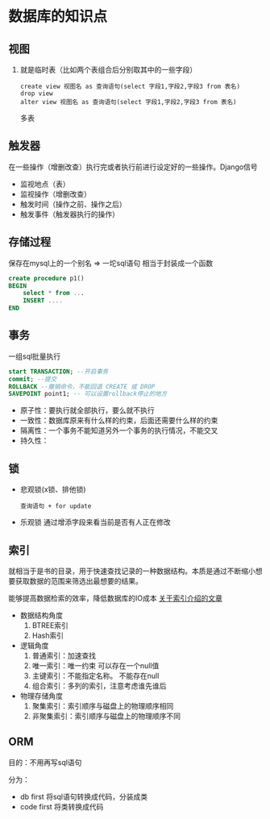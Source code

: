 # 数据库的知识点
## 视图
1. 就是临时表（比如两个表组合后分别取其中的一些字段）
    ```
    create view 视图名 as 查询语句(select 字段1,字段2,字段3 from 表名)
    drop view
    alter view 视图名 as 查询语句(select 字段1,字段2,字段3 from 表名)
    ```
    多表
## 触发器
在一些操作（增删改查）执行完或者执行前进行设定好的一些操作。Django信号
* 监视地点（表）
* 监视操作（增删改查）
* 触发时间（操作之前、操作之后）
* 触发事件（触发器执行的操作）
## 存储过程
保存在mysql上的一个别名 => 一坨sql语句
相当于封装成一个函数
```sql
create procedure p1()
BEGIN
    select * from ...
    INSERT ....
END
```
## 事务
一组sql批量执行
```SQL
start TRANSACTION; --开启事务
commit; --提交
ROLLBACK --撤销命令，不能回退 CREATE 或 DROP 
SAVEPOINT point1; -- 可以设置rollback停止的地方
```
* 原子性：要执行就全部执行，要么就不执行
* 一致性：数据库原来有什么样的约束，后面还需要什么样的约束
* 隔离性：一个事务不能知道另外一个事务的执行情况，不能交叉
* 持久性：
## 锁
* 悲观锁(x锁、排他锁)
    ```
    查询语句 + for update
    ```
* 乐观锁
    通过增添字段来看当前是否有人正在修改
## 索引
就相当于是书的目录，用于快速查找记录的一种数据结构。本质是通过不断缩小想要获取数据的范围来筛选出最想要的结果。

能够提高数据检索的效率，降低数据库的IO成本
[关于索引介绍的文章](https://blog.csdn.net/weiliangliang111/article/details/51333169)
* 数据结构角度
    1. BTREE索引
    2. Hash索引
* 逻辑角度
    1. 普通索引：加速查找
    2. 唯一索引：唯一约束 可以存在一个null值
    3. 主键索引：不能指定名称。 不能存在null
    4. 组合索引：多列的索引，注意考虑谁先谁后
* 物理存储角度
    1. 聚集索引：索引顺序与磁盘上的物理顺序相同
    2. 非聚集索引：索引顺序与磁盘上的物理顺序不同

## ORM
目的：不用再写sql语句

分为：
* db first 将sql语句转换成代码，分装成类
* code first 将类转换成代码